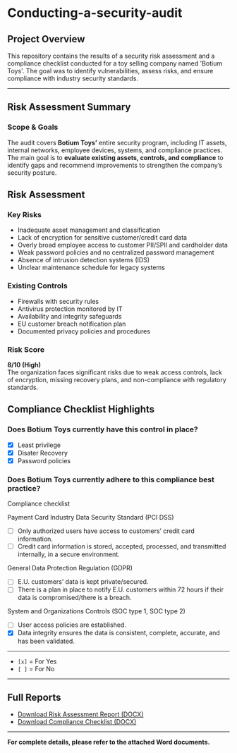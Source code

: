 # Conducting-a-security-audit
 
## Project Overview
This repository contains the results of a security risk assessment and a compliance checklist conducted for a toy selling company named 'Botium Toys'. The goal was to identify vulnerabilities, assess risks, and ensure compliance with industry security standards.

---
## Risk Assessment Summary

### Scope & Goals

The audit covers **Botium Toys’** entire security program, including IT assets, internal networks, employee devices, systems, and compliance practices.
The main goal is to **evaluate existing assets, controls, and compliance** to identify gaps and recommend improvements to strengthen the company’s security posture.

## Risk Assessment

### Key Risks

- Inadequate asset management and classification
- Lack of encryption for sensitive customer/credit card data
- Overly broad employee access to customer PII/SPII and cardholder data
- Weak password policies and no centralized password management
- Absence of intrusion detection systems (IDS)
- Unclear maintenance schedule for legacy systems

### Existing Controls

- Firewalls with security rules
- Antivirus protection monitored by IT
- Availability and integrity safeguards
- EU customer breach notification plan
- Documented privacy policies and procedures

### Risk Score

**8/10 (High)**  
The organization faces significant risks due to weak access controls, lack of encryption, missing recovery plans, and non-compliance with regulatory standards.

## Compliance Checklist Highlights

### Does Botium Toys currently have this control in place?
- [x] Least privilege
- [x] Disater Recovery
- [x] Password policies
  
### Does Botium Toys currently adhere to this compliance best practice?

Compliance checklist

Payment Card Industry Data Security Standard (PCI DSS)
- [ ] Only authorized users have access to customers’ credit card information. 
- [ ] Credit card information is stored, accepted, processed, and transmitted internally, in a secure environment.

General Data Protection Regulation (GDPR)
- [ ] E.U. customers’ data is kept private/secured.
- [ ] There is a plan in place to notify E.U. customers within 72 hours if their data is compromised/there is a breach.

System and Organizations Controls (SOC type 1, SOC type 2) 
- [ ] User access policies are established.
- [x] Data integrity ensures the data is consistent, complete, accurate, and has been validated.

---
  
- `[x]` = For Yes
- `[ ]` = For No
---
## Full Reports

- [Download Risk Assessment Report (DOCX)](https://raw.githubusercontent.com/Sabeeh-Ahmed-Shafique/Conducting-a-security-audit/main/Botium%20Toys_%20Scope%2C%20goals%2C%20and%20risk%20assessment%20report.docx)
- [Download Compliance Checklist (DOCX)](https://raw.githubusercontent.com/Sabeeh-Ahmed-Shafique/Conducting-a-security-audit/main/Controls%20and%20compliance%20checklist.docx)

---

**For complete details, please refer to the attached Word documents.**
